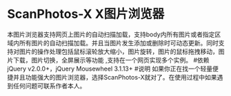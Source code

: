 # ScanPhotos-X X图片浏览器
本图片浏览器支持网页上图片的自动扫描加载，支持body内所有图片或者指定区域内所有图片的自动扫描加载。并且当图片发生添加或删除时可动态更新。同时支持对图片的操作处理包括鼠标滚轮放大缩小，图片旋转，图片的鼠标拖拽移动，图片下载，图片切换，全屏展示等功能
,支持在一个网页实现多个实例。
#依赖
jQuery v2.0.0+，jQuery Mousewheel 3.1.13+
#说明
如果你正在找一个轻量便捷并且功能强大的图片浏览器，选择ScanPhotos-X就对了。在使用过程中如果遇到任何问题可联系作者本人。
